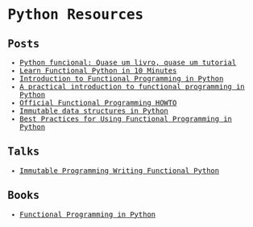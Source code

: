<samp>

# Python Resources

## Posts

- [Python funcional: Quase um livro, quase um tutorial](https://github.com/dunossauro/python-funcional)
- [Learn Functional Python in 10 Minutes](https://hackernoon.com/learn-functional-python-in-10-minutes-to-2d1651dece6f)
- [Introduction to Functional Programming in Python](https://www.dataquest.io/blog/introduction-functional-programming-python/)
- [A practical introduction to functional programming in Python](https://maryrosecook.com/blog/post/a-practical-introduction-to-functional-programming)
- [Official Functional Programming HOWTO](https://docs.python.org/3/howto/functional.html)
- [Immutable data structures in Python](https://www.theguardian.com/info/developer-blog/2014/oct/21/immutable-data-structures-in-python)
- [Best Practices for Using Functional Programming in Python](https://kite.com/blog/python/functional-programming)

## Talks

- [Immutable Programming Writing Functional Python](https://www.youtube.com/watch?v=_OLEVvjrIj8&ab_channel=PyCon2017)

## Books

- [Functional Programming in Python](https://www.oreilly.com/programming/free/files/functional-programming-python.pdf)

</samp>
